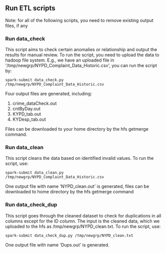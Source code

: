 ## Run ETL scripts
Note: for all of the following scripts, you need to remove existing output files, if any

### Run data_check

This script aims to check certain anomalies or relationship and output the results for manual review. To run the script, you need to upload the data to hadoop file system. E.g., we have an uploaded file in '/tmp/newgrp/NYPD_Complaint_Data_Historic.csv', you can run the script by:

```
spark-submit data_check.py /tmp/newgrp/NYPD_Complaint_Data_Historic.csv
```

Four output files are generated, including:
1. crime_dataCheck.out
2. cntByDay.out
3. KYPD_tab.out
4. KYDesp_tab.out

Files can be downloaded to your home directory by the hfs getmerge command.

### Run data_clean

This script cleans the data based on identified invalid values. To run the script, use:

```
spark-submit data_clean.py /tmp/newgrp/NYPD_Complaint_Data_Historic.csv
```

One output file with name 'NYPD_clean.out' is generated, files can be downloaded to home directory by the hfs getmerge command

### Run data_check_dup

This script goes through the cleaned dataset to check for duplications in all columns except for the ID column. The input is the cleaned data, which we uploaded to the hfs as /tmp/newgrp/NYPD_clean.txt. To run the script, use:

```
spark-submit data_check_dup.py /tmp/newgrp/NYPD_clean.txt
```

One output file with name 'Dups.out' is generated. 
